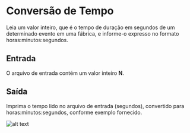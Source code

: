 # Conversão de Tempo
Leia um valor inteiro, que é o tempo de duração em segundos de um determinado evento em uma fábrica, e informe-o expresso no formato horas:minutos:segundos.

## Entrada
O arquivo de entrada contém um valor inteiro **N**.

## Saída
Imprima o tempo lido no arquivo de entrada (segundos), convertido para horas:minutos:segundos, conforme exemplo fornecido.

![alt text](image.png)
